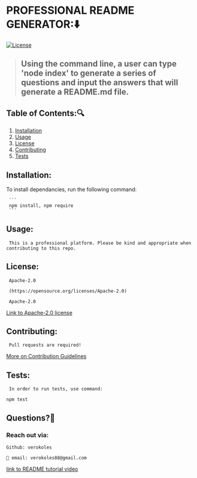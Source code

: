 # PROFESSIONAL README GENERATOR::arrow_down: 
  [![License](https://img.shields.io/badge/License-Apache_2.0-blue.svg)](https://opensource.org/licenses/Apache-2.0)
 
  
  > ## Using the command line, a user can type 'node index' to generate a series of questions and input the answers that will generate a README.md file.



   ## Table of Contents::mag:
   1. [ Installation ](#installation)
   2. [ Usage ](#usage)
   3. [ License ](#license)
   4. [ Contributing ](#contributing)
   5. [ Tests ](#tests)

   ## Installation:

   To install dependancies, run the following command:

     ```
     npm install, npm require
     ```

   ## Usage:

     This is a professional platform. Please be kind and appropriate when contributing to this repo.


   ## License: 

     Apache-2.0 

     (https://opensource.org/licenses/Apache-2.0)

     Apache-2.0

  [Link to Apache-2.0 license](https://opensource.org/licenses/Apache-2.0)


  

   ## Contributing:

     Pull requests are required!

  [More on Contribution Guidelines](https://github.com/verokoles/readme-generator/blob/3220778d2f594c3353146c586712b23435a1ebd6/contributing.md)
  
   ## Tests:

     In order to run tests, use command:

   ```
   npm test
   ```

   ## Questions?:raising_hand:
   

  ### Reach out via:

    Github: verokoles
    
    📧 email: verokoles88@gmail.com



  [link to README tutorial video](https://drive.google.com/file/d/1syFFdxHBAa6KU_UF8R3Rx88wq56CBTHd/view?usp=sharing)
